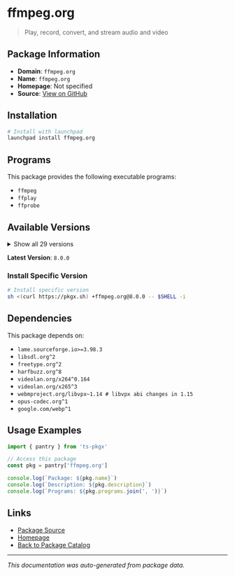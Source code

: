 # ffmpeg.org

> Play, record, convert, and stream audio and video

## Package Information

- **Domain**: `ffmpeg.org`
- **Name**: `ffmpeg.org`
- **Homepage**: Not specified
- **Source**: [View on GitHub](https://github.com/pkgxdev/pantry/tree/main/projects/ffmpeg.org/package.yml)

## Installation

```bash
# Install with launchpad
launchpad install ffmpeg.org
```

## Programs

This package provides the following executable programs:

- `ffmpeg`
- `ffplay`
- `ffprobe`

## Available Versions

<details>
<summary>Show all 29 versions</summary>

- `8.0.0`, `7.1.2`, `7.1.1`, `7.1.0`, `7.0.3`
- `7.0.2`, `7.0.1`, `7.0.0`, `6.1.3`, `6.1.2`
- `6.1.1`, `6.1.0`, `6.0.1`, `6.0.0`, `5.1.7`
- `5.1.6`, `5.1.5`, `5.1.4`, `5.1.2`, `4.4.6`
- `4.4.5`, `4.3.9`, `4.3.8`, `4.3.7`, `4.2.11`
- `4.2.10`, `4.1.11`, `3.4.14`, `3.4.13`

</details>

**Latest Version**: `8.0.0`

### Install Specific Version

```bash
# Install specific version
sh <(curl https://pkgx.sh) +ffmpeg.org@8.0.0 -- $SHELL -i
```

## Dependencies

This package depends on:

- `lame.sourceforge.io>=3.98.3`
- `libsdl.org^2`
- `freetype.org^2`
- `harfbuzz.org^8`
- `videolan.org/x264^0.164`
- `videolan.org/x265^3`
- `webmproject.org/libvpx~1.14 # libvpx abi changes in 1.15`
- `opus-codec.org^1`
- `google.com/webp^1`

## Usage Examples

```typescript
import { pantry } from 'ts-pkgx'

// Access this package
const pkg = pantry['ffmpeg.org']

console.log(`Package: ${pkg.name}`)
console.log(`Description: ${pkg.description}`)
console.log(`Programs: ${pkg.programs.join(', ')}`)
```

## Links

- [Package Source](https://github.com/pkgxdev/pantry/tree/main/projects/ffmpeg.org/package.yml)
- [Homepage](#)
- [Back to Package Catalog](../../package-catalog.md)

---

*This documentation was auto-generated from package data.*
